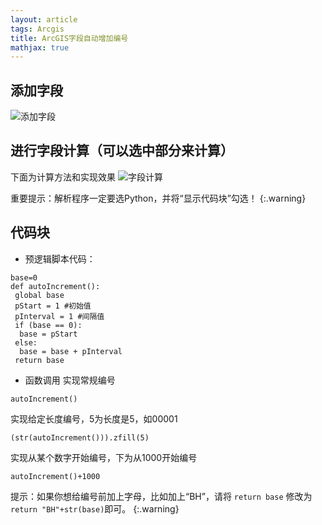 ```yaml
---
layout: article
tags: Arcgis
title: ArcGIS字段自动增加编号
mathjax: true
---
```


## 添加字段 ##
![添加字段][1]
## 进行字段计算（可以选中部分来计算） ##
下面为计算方法和实现效果
![字段计算][2]

重要提示：解析程序一定要选Python，并将“显示代码块”勾选！
{:.warning}

## 代码块 ##
 - 预逻辑脚本代码：
```
base=0
def autoIncrement():
 global base
 pStart = 1 #初始值
 pInterval = 1 #间隔值
 if (base == 0): 
  base = pStart 
 else: 
  base = base + pInterval 
 return base
```
 - 函数调用
实现常规编号
```
autoIncrement()
```
实现给定长度编号，5为长度是5，如00001
```
(str(autoIncrement())).zfill(5)
```
实现从某个数字开始编号，下为从1000开始编号
```
autoIncrement()+1000
```

提示：如果你想给编号前加上字母，比如加上“BH”，请将 `return base` 修改为 `return "BH"+str(base)`即可。
{:.warning}



  [1]: https://s1.ax1x.com/2020/03/20/8gRk2d.png
  [2]: https://s1.ax1x.com/2020/03/20/8gRDz9.png

